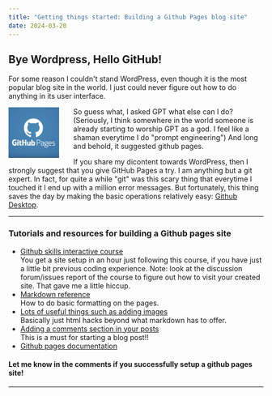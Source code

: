 ```yaml
---
title: "Getting things started: Building a Github Pages blog site"
date: 2024-03-20
---
```


## Bye Wordpress, Hello GitHub!

For some reason I couldn't stand WordPress, even though it is the most popular blog site in the world. I just could never figure out how to do anything in its user interface.

<img src="../assets/images/github-pages-examples.png" width="100" style = "float: left; margin-right: 2em"
alt = "Github Pages image from the github pages official site.">
So guess what, I asked GPT what else can I do? (Seriously, I think somewhere in the world someone is already starting to worship GPT as a god. I feel like a shaman everytime I do "prompt engineering") And long and behold, it suggested github pages.

If you share my dicontent towards WordPress, then I strongly suggest that you give GitHub Pages a try. I am anything but a git expert. In fact, for quite a while "git" was this scary thing that everytime I touched it I end up with a million error messages. But fortunately, this thing saves the day by making the basic operations relatively easy:
[Github Desktop](https://desktop.github.com/). 

---

### Tutorials and resources for building a Github pages site

* [Github skills interactive course](https://github.com/skills/github-pages)\
You get a site setup in an hour just following this course, if you have just a little bit previous coding experience.
Note: look at the discussion forum/issues report of the course to figure out how to visit your created site. That gave me a little hiccup.
* [Markdown reference](https://www.markdownguide.org/basic-syntax/#links)\
How to do basic formatting on the pages. 
* [Lots of useful things such as adding images](https://tomcam.github.io/least-github-pages/)\
Basically just html hacks beyond what markdown has to offer.
* [Adding a comments section in your posts](https://utteranc.es/)\
This is a must for starting a blog post!!
* [Github pages documentation](https://docs.github.com/en/pages)

#### Let me know in the comments if you successfully setup a github pages site!

---

<script src="https://utteranc.es/client.js"
        repo="Zhongzhou/the-learning-plumber"
        issue-term="pathname"
        theme="boxy-light"
        crossorigin="anonymous"
        label = "blog-comment"
        async>
</script>

